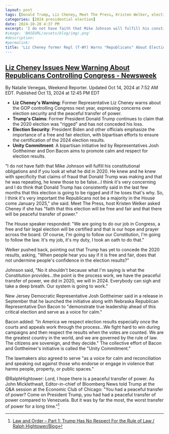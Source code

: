 ```yaml
---
layout: post
tags: [Donald Trump, Liz Cheney, Meet The Press, Kristen Welker, election security, peaceful transfer of power]
categories: [2024 presidential election]
date: 2024-10-20 4:37 PM
excerpt: 'I do not have faith that Mike Johnson will fulfill his constitutional obligations and if you look at what he did in 2020. He knew and he knew with specificity that claims of fraud that Donald Trump was making and that he was repeating, he knew those to be false...I think it's very concerning and I do think that Donald Trump has consistently said in the last few months that this election is going to be rigged and if he loses that's why. So, I think it's very important the Republicans not be a majority in the House come January 2025. Liz Cheney, former Representative(R-WI) to Meet The Press host, Kristen Welker if she had faith that this election will be free and fair and that there will be peaceful transfer of power.'
#image: 'BASEURL/assets/blog/img/.png'
#description:
#permalink:
title: 'Liz Cheney former Repl (T-WY) Warns "Republicans" About Election Security and Peaceful Transfer of Power"
---
```



## [Liz Cheney Issues New Warning About Republicans Controlling Congress - Newsweek](https://www.newsweek.com/liz-cheney-issues-new-warning-republicans-controlling-congress-1968260)

By Natalie Venegas, Weekend Reporter. Updated Oct 14, 2024 at 7:52 AM EDT. Published Oct 13, 2024 at 12:45 PM EDT

- **Liz Cheney's Warning**: Former Representative Liz Cheney warns about the GOP controlling Congress next year, expressing concerns over election security and the peaceful transfer of power.
- **Trump's Claims**: Former President Donald Trump continues to claim that the 2020 election was "rigged" and has not conceded his loss.
- **Election Security**: President Biden and other officials emphasize the importance of a free and fair election, with bipartisan efforts to ensure the certification of the 2024 election results.
- **Unity Commitment**: A bipartisan initiative led by Representatives Josh Gottheimer and Don Bacon aims to promote calm and respect for election results.

"I do not have faith that Mike Johnson will fulfill his constitutional obligations and if you look at what he did in 2020. He knew and he knew with specificity that claims of fraud that Donald Trump was making and that he was repeating, he knew those to be false...I think it's very concerning and I do think that Donald Trump has consistently said in the last few months that this election is going to be rigged and if he loses that's why. So, I think it's very important the Republicans not be a majority in the House come January 2025," she said.
Meet The Press, host Kristen Welker asked Cheney if she has "faith that this election will be free and fair and that there will be peaceful transfer of power."

The House speaker responded: "We are going to do our job in Congress, a free and fair legal election will be certified and that is our hope and prayer across the board. Of course, I'm going to follow our Constitution, I'm going to follow the law. It's my job, it's my duty, I took an oath to do that."

Welker pushed back, pointing out that Trump has yet to concede the 2020 results, asking, "When people hear you say if it is free and fair, does that not undermine people's confidence in the election results?"

Johnson said, "No it shouldn't because what I'm saying is what the Constitution provides...the point is the process work, we have the peaceful transfer of power, we did in 2020, we will in 2024. Everybody can sigh and take a deep breath. Our system is going to work."

New Jersey Democratic Representative Josh Gottheimer said in a release in September that he launched the initiative along with Nebraska Republican Representative Don Bacon to "demonstrate true leadership ahead of this critical election and serve as a voice for calm."

Bacon added: "In America we respect election results especially once the courts and appeals work through the process...We fight hard to win during campaigns and then respect the results when the votes are counted. We are the greatest country in the world, and we are governed by the rule of law. The citizens are sovereign, and they decide." The collective effort of Bacon and Gottheimer's initiative is called the "Unity Commitment."

The lawmakers also agreed to serve "as a voice for calm and reconciliation and speaking out against those who endorse or engage in violence that harms people, property, or public spaces."

@RalphHightower: Lord, I hope there is a peaceful transfer of power. As John Micklethwait, Editor-in-chief of Bloomberg News told Trump at the Q&A session at the Economic Club of Chicago: "You had a peaceful transfer of power? Come on President Trump, you had had a peaceful transfer of power compared to Venezuela. But it was by far the most, the worst transfer of power for a long time."[^11]

 [^11]: [Law and Order – Part 1: Trump Has No Respect For the Rule of Law / Ralph Hightower/Blog](https://ralphhightower.github.io//blog/2024%20presidential%20election/2024/10/19/Law1NoRespectForRuleOfLaw.html)

